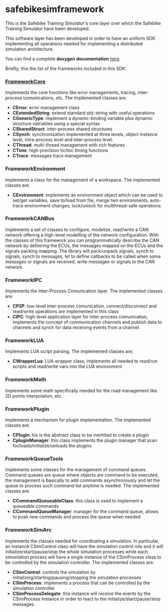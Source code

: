 # safebikesimframework
This is the Safebike Training Simulator's core layer over which the Safebike Training Simulator have been developed.

This software layer has been developed in order to have an uniform SDK implementing all operations needed for implementing a distributed simulation architecture.

You can find a complete **doxygen documentation** [here](http://robertosartoridev.com/doxygen/safebikesimframework/namespaces.html).

Briefly, this the list of the frameworks included in this SDK:

### [FrameworkCore](http://robertosartoridev.com/doxygen/safebikesimframework/namespaceFrameworkCore.html)

Implements the core functions like error managements, tracing, inter-process comunications, etc.
The implemented classes are:

* **CError**: error management class
* **CExtendedString**: extend standard std::string with useful operations
* **CGenericType**: implement a dynamc-binding variable plus dynamic structure vatriables using a special syntax
* **CSharedStruct**: inter-process shared structures
* **CSynch**: synchronization implemented at three levels, object instance level, intra-process level and inter-process level.
* **CThread**: multi-thread management with rich features
* **CTime**: high-precision tic/toc timing functions
* **CTrace**: messages trace management

### FrameworkEnvironment
Implements a class for the management of a workspace.
The implemented classes are:

* **CEnvironment**: implements an environment object which can be used to set/get variables, save to/load from file, merge two environments, auto-trace environment changes, lock/unlock for multthread-safe operations.

### FrameworkCANBus

Implements a set of classes to configure, modelize, read/write a CAN network offering a high-level modelling of the network configuration.
With the classes of this framework you can programmatically describe the CAN network by defininng the ECUs, the messages mapped on the ECUs and the signals packing mapping.
The library will pack/unpack signals, synch to signals, synch to messages, let to define callbacks to be called when some messages or signals are received, write messages or signals to the CAN network.

### FrameworkIPC

Implements the Inter-Process Comunication layer. The implemented classes are:

* **CP2P**: low-level inter-process comunication, connect/disconnect and read/write operations are implemented in this class
* **CIPC**: high-level application layer for inter-process comunication, implements the concept of communication channels and publish data to channels and synch for data receiving events from a channel.

### FrameworkLUA

Implements LUA script parsing. The implemented classes are:

* **CWrapperLua**: LUA wrapper class, implements all needed to read/run scripts and read/write vars into the LUA environment

### FrameworkMath

Implements some math specifically needed for the road management like 2D points interpolation, etc.

### FrameworkPlugin

Implements a mechanism for plugin implementation. The implemented classes are:

* **CPlugin**: his is the abstract class to be inerhited to create a plugin
* **CpluginManager**: this class implements the plugin manager that scan for/loads/initialize/unloads the plugins

### FrameworkQueueTools

Implements some classes for the management of command queues. Command queues are queue where objects are command to be executed, the management is basically to add commands asynchronously and let the queue to process such command list anytime is needed. The implemented classes are:

* **CCommandQueueableClass**: this class is used to implement a queueable commands
* **CCommandQueueManager**: manager for the command queue, allows to push new commands and process the queue when needed

### FrameworkSimArc

Implements the classes needed for coordinating a simulation. In particular, an instance CSimControl class will have the simulation control role and it will initialize/start/pause/stop the whole simulation processes while each simunlation process will have a single instance of the CSimProcess class to be controlled by the simulation controller. The implemented classes are:

* **CSimControl**: controls the simulation by initializing/starting/pausing/stopping the simulation processes
* **CSimProcess**: implements a process that can be controlled by the simulation controller
* **CSimProcessDelegate**: this instance will receive the events by the CSimProcess instance in order to react to the initialize/start/pause/stop messages.
